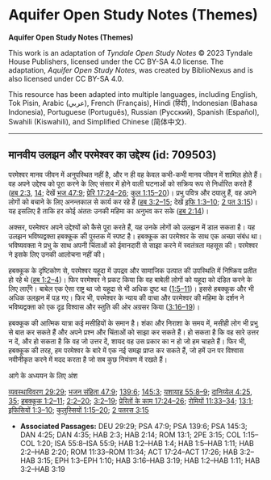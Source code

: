 # Aquifer Open Study Notes (Themes)

**Aquifer Open Study Notes (Themes)**

This work is an adaptation of *Tyndale Open Study Notes* © 2023 Tyndale House Publishers, licensed under the CC BY\-SA 4\.0 license. The adaptation, *Aquifer Open Study Notes*, was created by BiblioNexus and is also licensed under CC BY\-SA 4\.0\.

This resource has been adapted into multiple languages, including English, Tok Pisin, Arabic (عربي), French (Français), Hindi (हिंदी), Indonesian (Bahasa Indonesia), Portuguese (Português), Russian (Русский), Spanish (Español), Swahili (Kiswahili), and Simplified Chinese (简体中文).



--------------------------------

## मानवीय उलझन और परमेश्‍वर का उद्देश्य (id: 709503)

परमेश्वर मानव जीवन में अनुपस्थित नहीं है, और न ही वह केवल कभी\-कभी मानव जीवन में शामिल होते हैं। वह अपने उद्देश्य को पूरा करने के लिए संसार में होने वाली घटनाओं को सक्रिय रूप से निर्धारित करते हैं ([हब 2:3](https://ref.ly/Hab2:3), [14](https://ref.ly/Hab2:14); देखें [भज 47:9](https://ref.ly/Ps47:9); [प्रेरि 17:24–26](https://ref.ly/Acts17:24-Acts17:26); [कुल 1:15–20](https://ref.ly/Col1:15-Col1:20))। प्रभु पवित्र और दयालु हैं, वह अपने लोगों को बचाने के लिए अनन्तकाल से कार्य कर रहे हैं ([हब 3:2–15](https://ref.ly/Hab3:2-Hab3:15); देखें [इफि 1:3–10](https://ref.ly/Eph1:3-Eph1:10); [2 पत 3:15](https://ref.ly/2Pet3:15))। यह इसलिए है ताकि हर कोई अंततः उनकी महिमा का अनुभव कर सके ([हब 2:14](https://ref.ly/Hab2:14))।

अक्सर, परमेश्वर अपने उद्देश्यों को कैसे पूरा करते हैं, यह उनके लोगों को उलझन में डाल सकता है। यह उलझन भविष्यद्वक्ता हबक्कूक की पुस्तक में स्पष्ट है। हबक्कूक का परमेश्वर के साथ एक अच्छा संबंध था। भविष्यवक्ता ने प्रभु के साथ अपनी चिंताओं को ईमानदारी से साझा करने में स्वतंत्रता महसूस की। परमेश्वर ने इसके लिए उनकी आलोचना नहीं की।

हबक्कूक के दृष्टिकोण से, परमेश्वर यहूदा में उपद्रव और सामाजिक उत्पात की उपस्थिति में निष्क्रिय प्रतीत हो रहे थे ([हब 1:2–4](https://ref.ly/Hab1:2-Hab1:4))। फिर परमेश्वर ने प्रकट किया कि वह बाबेली लोगों को यहूदा को दंडित करने के लिए लाएँगे। बाबेल एक ऐसा राष्ट्र था जो यहूदा से भी अधिक दुष्ट था ([1:5–11](https://ref.ly/Hab1:5-Hab1:11))। इससे हबक्कूक और भी अधिक उलझन में पड़ गए। फिर भी, परमेश्वर के न्याय की वाचा और परमेश्वर की महिमा के दर्शन ने भविष्यद्वक्ता को एक दृढ़ विश्वास और स्तुति की ओर अग्रसर किया ([3:16–19](https://ref.ly/Hab3:16-Hab3:19))।

हबक्कूक की आत्मिक यात्रा कई मसीहियों के समान है। शंका और निराशा के समय में, मसीही लोग भी प्रभु से बात कर सकते हैं और अपने प्रश्न और चिंताओं को साझा कर सकते हैं। हो सकता है कि वह सारे उत्तर न दें, और हो सकता है कि वह जो उत्तर दें, शायद वह उस प्रकार का न हो जो हम चाहते हैं। फिर भी, हबक्कूक की तरह, हम परमेश्वर के बारे में एक नई समझ प्राप्त कर सकते हैं, जो हमें उन पर विश्वास नवीनीकृत करने में मदद करता है जो सब कुछ नियंत्रण में रखते हैं।

आगे के अध्ययन के लिए अंश

[व्यवस्थाविवरण 29:29](https://ref.ly/Deut29:29); [भजन संहिता 47:9](https://ref.ly/Ps47:9); [139:6](https://ref.ly/Ps139:6); [145:3](https://ref.ly/Ps145:3); [यशायाह 55:8–9](https://ref.ly/Isa55:8-Isa55:9); [दानिय्येल 4:25](https://ref.ly/Dan4:25), [35](https://ref.ly/Dan4:35); [हबक्कूक 1:2–11](https://ref.ly/Hab1:2-Hab1:11); [2:2–20](https://ref.ly/Hab2:2-Hab2:20); [3:2–19](https://ref.ly/Hab3:2-Hab3:19); [प्रेरितों के काम 17:24–26](https://ref.ly/Acts17:24-Acts17:26); [रोमियों 11:33–34](https://ref.ly/Rom11:33-Rom11:34); [13:1](https://ref.ly/Rom13:1); [इफिसियों 1:3–10](https://ref.ly/Eph1:3-Eph1:10); [कुलुस्सियों 1:15–20](https://ref.ly/Col1:15-Col1:20); [2 पतरस 3:15](https://ref.ly/2Pet3:15)

* **Associated Passages:** DEU 29:29; PSA 47:9; PSA 139:6; PSA 145:3; DAN 4:25; DAN 4:35; HAB 2:3; HAB 2:14; ROM 13:1; 2PE 3:15; COL 1:15–COL 1:20; ISA 55:8–ISA 55:9; HAB 1:2–HAB 1:4; HAB 1:5–HAB 1:11; HAB 2:2–HAB 2:20; ROM 11:33–ROM 11:34; ACT 17:24–ACT 17:26; HAB 3:2–HAB 3:15; EPH 1:3–EPH 1:10; HAB 3:16–HAB 3:19; HAB 1:2–HAB 1:11; HAB 3:2–HAB 3:19


